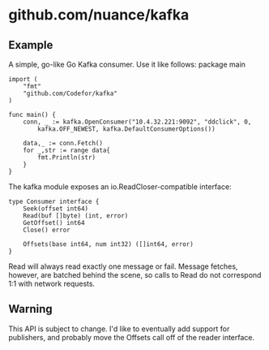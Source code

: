 # github.com/nuance/kafka

## Example

A simple, go-like Go Kafka consumer. Use it like follows:
    package main

    import (
        "fmt"
        "github.com/Codefor/kafka"
    )

    func main() {
        conn, _ := kafka.OpenConsumer("10.4.32.221:9092", "ddclick", 0,
            kafka.OFF_NEWEST, kafka.DefaultConsumerOptions())

        data,_ := conn.Fetch()
        for _,str := range data{
            fmt.Println(str)
        }
    }

The kafka module exposes an io.ReadCloser-compatible interface:

    type Consumer interface {
    	Seek(offset int64)
    	Read(buf []byte) (int, error)
    	GetOffset() int64
    	Close() error

    	Offsets(base int64, num int32) ([]int64, error)
    }

Read will always read exactly one message or fail. Message fetches, however, are batched behind the scene, so calls to Read do not correspond 1:1 with network requests.

## Warning

This API is subject to change. I'd like to eventually add support for publishers, and probably move the Offsets call off of the reader interface.
